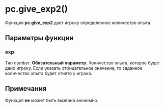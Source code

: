 # pc.give_exp2()
Функция **pc.give_exp2** дает игроку определенное количество опыта.

## Параметры функции
### exp
Тип *number*. **Обязательный параметр**. Количество опыта, которое будет дано игроку. Если указать отрицательное значение, то заданное количество опыта будет отнято у игрока.

## Примечания
Функция **не** может быть вызвана анонимно.